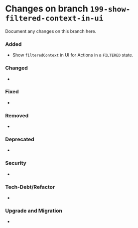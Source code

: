 # Changes on branch `199-show-filtered-context-in-ui`
Document any changes on this branch here.
### Added
- Show `filteredContext` in UI for Actions in a `FILTERED` state.

### Changed
-

### Fixed
-

### Removed
-

### Deprecated
-

### Security
-

### Tech-Debt/Refactor
-

### Upgrade and Migration
-
